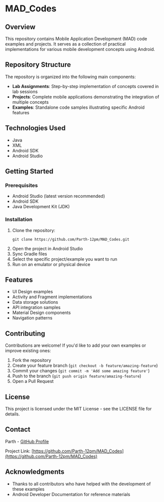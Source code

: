 # MAD_Codes

## Overview
This repository contains Mobile Application Development (MAD) code examples and projects. It serves as a collection of practical implementations for various mobile development concepts using Android.

## Repository Structure
The repository is organized into the following main components:

- **Lab Assignments**: Step-by-step implementation of concepts covered in lab sessions
- **Projects**: Complete mobile applications demonstrating the integration of multiple concepts
- **Examples**: Standalone code samples illustrating specific Android features

## Technologies Used
- Java
- XML
- Android SDK
- Android Studio

## Getting Started

### Prerequisites
- Android Studio (latest version recommended)
- Android SDK
- Java Development Kit (JDK)

### Installation
1. Clone the repository:
   ```
   git clone https://github.com/Parth-12pm/MAD_Codes.git
   ```
2. Open the project in Android Studio
3. Sync Gradle files
4. Select the specific project/example you want to run
5. Run on an emulator or physical device

## Features
- UI Design examples
- Activity and Fragment implementations
- Data storage solutions
- API integration samples
- Material Design components
- Navigation patterns

## Contributing
Contributions are welcome! If you'd like to add your own examples or improve existing ones:

1. Fork the repository
2. Create your feature branch (`git checkout -b feature/amazing-feature`)
3. Commit your changes (`git commit -m 'Add some amazing feature'`)
4. Push to the branch (`git push origin feature/amazing-feature`)
5. Open a Pull Request

## License
This project is licensed under the MIT License - see the LICENSE file for details.

## Contact
Parth - [GitHub Profile](https://github.com/Parth-12pm)

Project Link: [https://github.com/Parth-12pm/MAD_Codes](https://github.com/Parth-12pm/MAD_Codes)

## Acknowledgments
- Thanks to all contributors who have helped with the development of these examples
- Android Developer Documentation for reference materials
